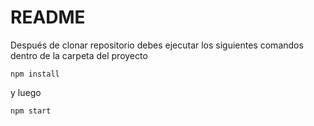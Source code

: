 # README #

Después de clonar repositorio debes ejecutar los siguientes comandos dentro de la carpeta del proyecto


```
npm install
```

y luego 

```
npm start
```
